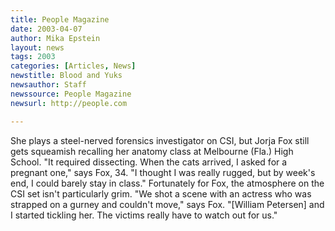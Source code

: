 ```yaml
---
title: People Magazine
date: 2003-04-07
author: Mika Epstein
layout: news
tags: 2003
categories: [Articles, News]
newstitle: Blood and Yuks  
newsauthor: Staff  
newssource: People Magazine  
newsurl: http://people.com  

---
```


She plays a steel-nerved forensics investigator on CSI, but Jorja Fox still gets squeamish recalling her anatomy class at Melbourne (Fla.) High School. "It required dissecting. When the cats arrived, I asked for a pregnant one," says Fox, 34. "I thought I was really rugged, but by week's end, I could barely stay in class." Fortunately for Fox, the atmosphere on the CSI set isn't particularly grim. "We shot a scene with an actress who was strapped on a gurney and couldn't move," says Fox. "[William Petersen] and I started tickling her. The victims really have to watch out for us."

